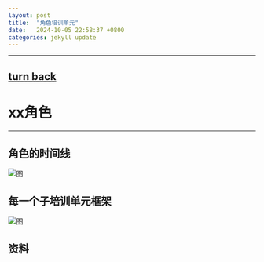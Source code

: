 ```yaml
---
layout: post
title:  "角色培训单元"
date:   2024-10-05 22:58:37 +0800
categories: jekyll update
---
```

---
[turn back](https://ccc-hu.github.io/sy-px/)
---
# xx角色
---

## 角色的时间线
![图](https://ccc-hu.github.io/images/角色时间线1.png)

## 每一个子培训单元框架

![图](https://ccc-hu.github.io/images/培训单元.png)

## 资料
